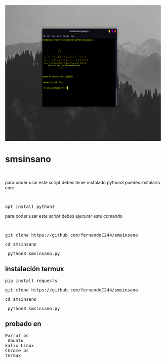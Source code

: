 <img src="fr.png" width="755" height="440" />
<h1>smsinsano</h1>
<br>
<p>para poder usar este script debes tener instalado python3 puedes instalarlo con:</p>
<br>
<pre>apt install python3 </pre>
<p>para poder usar este script debes ejecurar este comando</p>
<br>
<pre>git clone https://github.com/fernandoC244/smsinsano</pre>
<pre>cd smsinsano</pre>
<pre> python3 smsinsano.py </pre>

<h2>instalación termux</h2>
<pre>pip install requests</pre>
<pre>git clone https://github.com/fernandoC244/smsinsano</pre>
<pre>cd smsinsano</pre>
<pre> python3 smsinsano.py </pre>

<h2>probado en </h2>
<pre>Parrot os <br> Ubuntu <br>kalix Linux<br>Chrome os <br>termux</pre>
